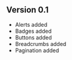 ## Version 0.1

* Alerts added
* Badges added
* Buttons added
* Breadcrumbs added
* Pagination added
